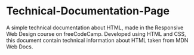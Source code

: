# Technical-Documentation-Page
A simple technical documentation about HTML, made in the Responsive Web Design course on freeCodeCamp.
Developed using HTML and CSS, this document contain technical information about HTML taken from MDN Web Docs.
